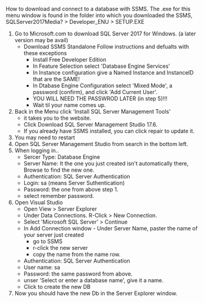 
How to download and connect to a database with SSMS.
The .exe for this menu window is found in the folder into which you downloaded the SSMS, SQLServer2017Media? > Developer_ENU > SETUP.EXE
1. Go to Microsoft.com to download SQL Server 2017 for Windows. (a later version may be avail)
    - Download SSMS Standalone
    Follow instructions and defualts with these exceptions
        - Install Free Developer Edition
        - In Feature Selection select 'Database Engine Services'
        - In Instance configuration give a Named Instance and InstanceID that are the SAME!
        - In Dtabase Engine Configuration select 'Mixed Mode', a password (confirm), and click 'Add Current User'.
        - YOU WILL NEED THE PASSWROD LATER (in step 5)!!!
        - Wait til your name comes up.
2. Back in the Menu click 'Install SQL Server Management Tools'
    - it takes you to the website.
    - Click Download SQL Server Management Studio 17.6.
    - If you already have SSMS installed, you can click repair to update it.
3. You may need to restart
4. Open SQL Server Management Studio from search in the bottom left.
5. When logging in..
    - Sercer Type: Database Engine
    - Server Name: It the one you just created isn't automatically there, Browse to find the new one.
    - Authentication: SQL Server Authentication
    - Login: sa (means Server Suthentication)
    - Password: the one from above step 1.
    - select remember password.
6. Open Visual Studio
    - Open View > Server Explorer
    - Under Data Connections. R-Click > New Connection.
    - Select 'Microsoft SQL Server' > Continue
    - In Add Connection window - Under Server Name, paster the name of your server just created
        - go to SSMS
        - r-click the new server
        - copy the name from the name row.
    - Authentication: SQL Server Authentication
    - User name: sa
    - Password: the same password from above.
    - unser 'Select or enter a database name', give it a name.
    - Click to create the new DB
7. Now you should have the new Db in the Server Explorer window.


